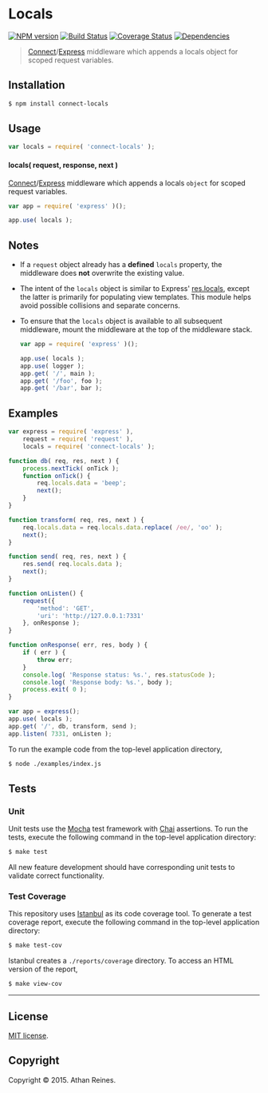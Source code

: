 Locals
===
[![NPM version][npm-image]][npm-url] [![Build Status][travis-image]][travis-url] [![Coverage Status][codecov-image]][codecov-url] [![Dependencies][dependencies-image]][dependencies-url]

> [Connect](https://github.com/senchalabs/connect)/[Express](http://expressjs.com/) middleware which appends a locals object for scoped request variables.


## Installation

``` bash
$ npm install connect-locals
```


## Usage

``` javascript
var locals = require( 'connect-locals' );
```

#### locals( request, response, next )

[Connect](https://github.com/senchalabs/connect)/[Express](http://expressjs.com/) middleware which appends a locals `object` for scoped request variables.

``` javascript
var app = require( 'express' )();

app.use( locals );
```

## Notes

*	If a `request` object already has a __defined__ `locals` property, the middleware does __not__ overwrite the existing value.
*	The intent of the `locals` object is similar to Express' [res.locals](http://expressjs.com/api.html#res.locals), except the latter is primarily for populating view templates. This module helps avoid possible collisions and separate concerns.
*	To ensure that the `locals` object is available to all subsequent middleware, mount the middleware at the top of the middleware stack.

	``` javascript
	var app = require( 'express' )();

	app.use( locals );
	app.use( logger );
	app.get( '/', main );
	app.get( '/foo', foo );
	app.get( '/bar', bar );
	```


## Examples

``` javascript
var express = require( 'express' ),
	request = require( 'request' ),
	locals = require( 'connect-locals' );

function db( req, res, next ) {
	process.nextTick( onTick );
	function onTick() {
		req.locals.data = 'beep';
		next();
	}
}

function transform( req, res, next ) {
	req.locals.data = req.locals.data.replace( /ee/, 'oo' );
	next();
}

function send( req, res, next ) {
	res.send( req.locals.data );
	next();
}

function onListen() {
	request({
		'method': 'GET',
		'uri': 'http://127.0.0.1:7331'
	}, onResponse );
}

function onResponse( err, res, body ) {
	if ( err ) {
		throw err;
	}
	console.log( 'Response status: %s.', res.statusCode );
	console.log( 'Response body: %s.', body );
	process.exit( 0 );
}

var app = express();
app.use( locals );
app.get( '/', db, transform, send );
app.listen( 7331, onListen );
```

To run the example code from the top-level application directory,

``` bash
$ node ./examples/index.js
```


## Tests

### Unit

Unit tests use the [Mocha](http://mochajs.org/) test framework with [Chai](http://chaijs.com) assertions. To run the tests, execute the following command in the top-level application directory:

``` bash
$ make test
```

All new feature development should have corresponding unit tests to validate correct functionality.


### Test Coverage

This repository uses [Istanbul](https://github.com/gotwarlost/istanbul) as its code coverage tool. To generate a test coverage report, execute the following command in the top-level application directory:

``` bash
$ make test-cov
```

Istanbul creates a `./reports/coverage` directory. To access an HTML version of the report,

``` bash
$ make view-cov
```


---
## License

[MIT license](http://opensource.org/licenses/MIT).


## Copyright

Copyright &copy; 2015. Athan Reines.


[npm-image]: http://img.shields.io/npm/v/connect-locals.svg
[npm-url]: https://npmjs.org/package/connect-locals

[travis-image]: http://img.shields.io/travis/kgryte/connect-locals/master.svg
[travis-url]: https://travis-ci.org/kgryte/connect-locals

[codecov-image]: https://img.shields.io/codecov/c/github/kgryte/connect-locals/master.svg
[codecov-url]: https://codecov.io/github/kgryte/connect-locals?branch=master

[dependencies-image]: http://img.shields.io/david/kgryte/connect-locals.svg
[dependencies-url]: https://david-dm.org/kgryte/connect-locals

[dev-dependencies-image]: http://img.shields.io/david/dev/kgryte/connect-locals.svg
[dev-dependencies-url]: https://david-dm.org/dev/kgryte/connect-locals

[github-issues-image]: http://img.shields.io/github/issues/kgryte/connect-locals.svg
[github-issues-url]: https://github.com/kgryte/connect-locals/issues
